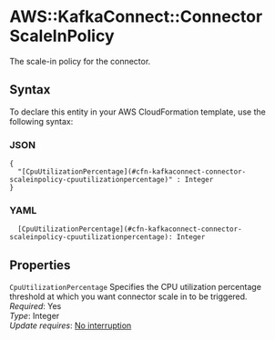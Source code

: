 # AWS::KafkaConnect::Connector ScaleInPolicy<a name="aws-properties-kafkaconnect-connector-scaleinpolicy"></a>

The scale\-in policy for the connector\.

## Syntax<a name="aws-properties-kafkaconnect-connector-scaleinpolicy-syntax"></a>

To declare this entity in your AWS CloudFormation template, use the following syntax:

### JSON<a name="aws-properties-kafkaconnect-connector-scaleinpolicy-syntax.json"></a>

```
{
  "[CpuUtilizationPercentage](#cfn-kafkaconnect-connector-scaleinpolicy-cpuutilizationpercentage)" : Integer
}
```

### YAML<a name="aws-properties-kafkaconnect-connector-scaleinpolicy-syntax.yaml"></a>

```
  [CpuUtilizationPercentage](#cfn-kafkaconnect-connector-scaleinpolicy-cpuutilizationpercentage): Integer
```

## Properties<a name="aws-properties-kafkaconnect-connector-scaleinpolicy-properties"></a>

`CpuUtilizationPercentage` <a name="cfn-kafkaconnect-connector-scaleinpolicy-cpuutilizationpercentage"></a>
Specifies the CPU utilization percentage threshold at which you want connector scale in to be triggered\.  
_Required_: Yes  
_Type_: Integer  
_Update requires_: [No interruption](https://docs.aws.amazon.com/AWSCloudFormation/latest/UserGuide/using-cfn-updating-stacks-update-behaviors.html#update-no-interrupt)
